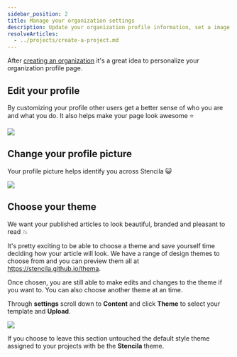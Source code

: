 ```yaml
---
sidebar_position: 2
title: Manage your organization settings
description: Update your organization profile information, set a image and choose your project theme
resolveArticles:
  - ../projects/create-a-project.md
---
```


After [creating an organization](./create-an-organization.md) it's a great idea to personalize your organization profile page.

## Edit your profile

By customizing your profile other users get a better sense of who you are and what you do. It also helps make your page look awesome ⭐

![](https://stencila.github.io/hub/manager/snaps/org-new-profile-fields.png)

## Change your profile picture

Your profile picture helps identify you across Stencila 😺

![](https://stencila.github.io/hub/manager/snaps/org-settings-image-form.png)

## Choose your theme

We want your published articles to look beautiful, branded and pleasant to read 💥

It's pretty exciting to be able to choose a theme and save yourself time deciding how your article will look. We have a range of design themes to choose from and you can preview them all at https://stencila.github.io/thema.

Once chosen, you are still able to make edits and changes to the theme if you want to. You can also choose another theme at an time.

Through **settings** scroll down to **Content** and click **Theme** to select your template and **Upload**.

![](https://stencila.github.io/hub/manager/snaps/org-settings-theme-field.png)

If you choose to leave this section untouched the default style theme assigned to your projects with be the **Stencila** theme.
